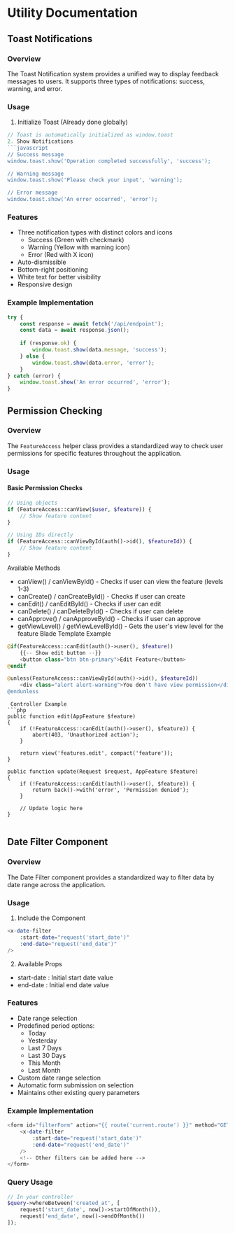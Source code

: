 # Utility Documentation

## Toast Notifications

### Overview
The Toast Notification system provides a unified way to display feedback messages to users. It supports three types of notifications: success, warning, and error.

### Usage

1. Initialize Toast (Already done globally)
```javascript
// Toast is automatically initialized as window.toast
2. Show Notifications
```javascript
// Success message
window.toast.show('Operation completed successfully', 'success');

// Warning message
window.toast.show('Please check your input', 'warning');

// Error message
window.toast.show('An error occurred', 'error');
 ```

### Features
- Three notification types with distinct colors and icons
  - Success (Green with checkmark)
  - Warning (Yellow with warning icon)
  - Error (Red with X icon)
- Auto-dismissible
- Bottom-right positioning
- White text for better visibility
- Responsive design
### Example Implementation
```javascript
try {
    const response = await fetch('/api/endpoint');
    const data = await response.json();
    
    if (response.ok) {
        window.toast.show(data.message, 'success');
    } else {
        window.toast.show(data.error, 'error');
    }
} catch (error) {
    window.toast.show('An error occurred', 'error');
}
 ```

## Permission Checking

### Overview
The `FeatureAccess` helper class provides a standardized way to check user permissions for specific features throughout the application.

### Usage

#### Basic Permission Checks
```php
// Using objects
if (FeatureAccess::canView($user, $feature)) {
    // Show feature content
}

// Using IDs directly
if (FeatureAccess::canViewById(auth()->id(), $featureId)) {
    // Show feature content
}
```
Available Methods
- canView() / canViewById() - Checks if user can view the feature (levels 1-3)
- canCreate() / canCreateById() - Checks if user can create
- canEdit() / canEditById() - Checks if user can edit
- canDelete() / canDeleteById() - Checks if user can delete
- canApprove() / canApproveById() - Checks if user can approve
- getViewLevel() / getViewLevelById() - Gets the user's view level for the feature Blade Template Example
```php
@if(FeatureAccess::canEdit(auth()->user(), $feature))
    {{-- Show edit button --}}
    <button class="btn btn-primary">Edit Feature</button>
@endif

@unless(FeatureAccess::canViewById(auth()->id(), $featureId))
    <div class="alert alert-warning">You don't have view permission</div>
@endunless
 ```
```
 Controller Example
```php
public function edit(AppFeature $feature)
{
    if (!FeatureAccess::canEdit(auth()->user(), $feature)) {
        abort(403, 'Unauthorized action');
    }
    
    return view('features.edit', compact('feature'));
}

public function update(Request $request, AppFeature $feature)
{
    if (!FeatureAccess::canEdit(auth()->user(), $feature)) {
        return back()->with('error', 'Permission denied');
    }
    
    // Update logic here
}
 ```
```

 ```

## Date Filter Component
### Overview
The Date Filter component provides a standardized way to filter data by date range across the application.

### Usage
1. Include the Component
```php
<x-date-filter
    :start-date="request('start_date')"
    :end-date="request('end_date')"
/>
 ```

2. Available Props
- start-date : Initial start date value
- end-date : Initial end date value
### Features
- Date range selection
- Predefined period options:
  - Today
  - Yesterday
  - Last 7 Days
  - Last 30 Days
  - This Month
  - Last Month
- Custom date range selection
- Automatic form submission on selection
- Maintains other existing query parameters
### Example Implementation
```php
<form id="filterForm" action="{{ route('current.route') }}" method="GET">
    <x-date-filter
        :start-date="request('start_date')"
        :end-date="request('end_date')"
    />
    <!-- Other filters can be added here -->
</form>
 ```

### Query Usage
```php
// In your controller
$query->whereBetween('created_at', [
    request('start_date', now()->startOfMonth()),
    request('end_date', now()->endOfMonth())
]);
 ```